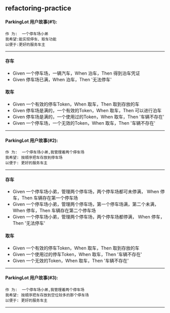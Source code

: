 refactoring-practice
----

#### ParkingLot 用户故事(#1):
    作 为:  一个停⻋场小弟 
    我希望:能实现停⻋、取⻋功能 
    以便于:更好的服务⻋主
----

#### 存车
- Given 一个停车场，一辆汽车，When 泊车，Then 得到泊车凭证
- Given 停车场已满，When 泊车，Then '无法停车'

#### 取车
- Given 一个有效的停车Token，When 取车，Then 取到存放的车 
- Given 停车场是满的，一个有效的Token，When 取车，Then 可以进行泊车
- Given 停车场是满的，一个使用过的Token，When 取车，Then '车辆不存在'
- Given 一个停车场，一个无效的Token，When 取车，Then '车辆不存在'


---
#### ParkingLot 用户故事(#2):
    作 为:  一个停⻋场小弟,我管理着两个停车场 
    我希望: 按顺序把车存放到停车场
    以便于: 更好的服务⻋主
----
#### 存车
- Given 一个停车场小弟，管理两个停车场，两个停车场都可未停满，
  When 停车，Then 车辆存在第一个停车场
- Given 一个停车场小弟，管理两个停车场，第一个停车场满，第二个未满，
  When 停车，Then 车辆存在第二个停车场
- Given 一个停车场小弟，管理两个停车场，两个停车场都停满，
  When 停车，Then '无法停车'
#### 取车
- Given 一个有效的停车Token，When 取车，Then 取到存放的车
- Given 一个使用过的停车Token，When 取车，Then '车辆不存在'
- Given 一个无效的Token，When 取车，Then '车辆不存在'


---
#### ParkingLot 用户故事(#3):
    作 为:  一个停⻋场小弟,我管理着两个停车场 
    我希望: 按顺序把车存放到空位较多的那个停车场
    以便于: 更好的服务⻋主
----  